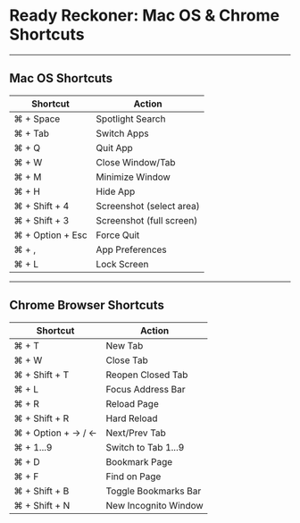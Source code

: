 # Ready Reckoner: Mac OS & Chrome Shortcuts

---

## Mac OS Shortcuts

| Shortcut                | Action                        |
|-------------------------|-------------------------------|
| ⌘ + Space               | Spotlight Search              |
| ⌘ + Tab                 | Switch Apps                   |
| ⌘ + Q                   | Quit App                      |
| ⌘ + W                   | Close Window/Tab              |
| ⌘ + M                   | Minimize Window               |
| ⌘ + H                   | Hide App                      |
| ⌘ + Shift + 4           | Screenshot (select area)      |
| ⌘ + Shift + 3           | Screenshot (full screen)      |
| ⌘ + Option + Esc        | Force Quit                    |
| ⌘ + ,                   | App Preferences               |
| ⌘ + L                   | Lock Screen                   |

---

## Chrome Browser Shortcuts

| Shortcut                | Action                        |
|-------------------------|-------------------------------|
| ⌘ + T                   | New Tab                       |
| ⌘ + W                   | Close Tab                     |
| ⌘ + Shift + T           | Reopen Closed Tab             |
| ⌘ + L                   | Focus Address Bar             |
| ⌘ + R                   | Reload Page                   |
| ⌘ + Shift + R           | Hard Reload                   |
| ⌘ + Option + → / ←      | Next/Prev Tab                 |
| ⌘ + 1...9               | Switch to Tab 1...9           |
| ⌘ + D                   | Bookmark Page                 |
| ⌘ + F                   | Find on Page                  |
| ⌘ + Shift + B           | Toggle Bookmarks Bar          |
| ⌘ + Shift + N           | New Incognito Window          | 